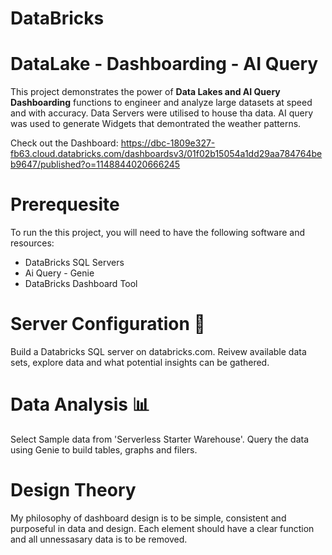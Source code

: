 # DataBricks
<h1>DataLake - Dashboarding - AI Query</h1>
  
This project demonstrates the power of **Data Lakes and AI Query Dashboarding** functions to engineer and analyze large datasets at speed and with accuracy. Data Servers were utilised to house tha data. AI query was used to generate Widgets that demontrated the weather patterns.

Check out the Dashboard: <hyperlnk> https://dbc-1809e327-fb63.cloud.databricks.com/dashboardsv3/01f02b15054a1dd29aa784764beb9647/published?o=1148844020666245 </hyperlnk>


# Prerequesite  
To run the this project, you will need to have the following software and resources:

 - DataBricks SQL Servers
 - Ai Query - Genie
 - DataBricks Dashboard Tool

# Server Configuration 🔑
Build a Databricks SQL server on databricks.com. Reivew available data sets, explore data and what potential insights can be gathered.


# Data Analysis 📊
Select Sample data from 'Serverless Starter Warehouse'. Query the data using Genie to build tables, graphs and filers.


# Design Theory 
My philosophy of dashboard design is to be simple, consistent and purposeful in data and design.
Each element should have a clear function and all unnessasary data is to be removed.





